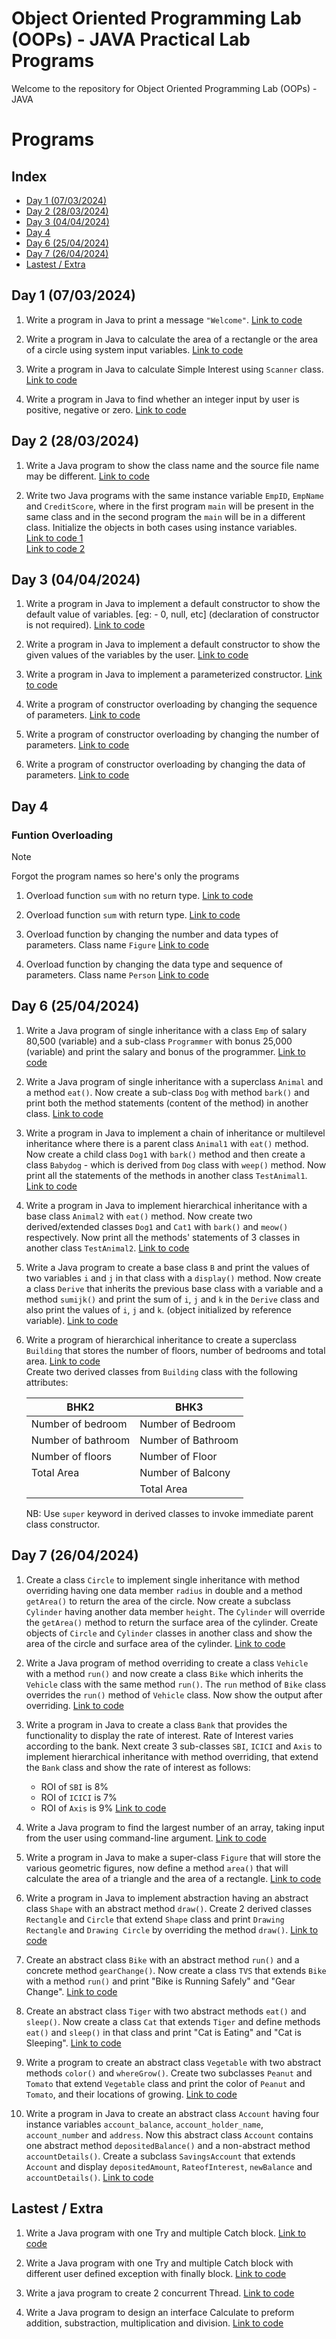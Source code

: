 # Object Oriented Programming Lab (OOPs) - JAVA Practical Lab Programs
Welcome to the repository for Object Oriented Programming Lab (OOPs) - JAVA

# Programs

## Index
- [Day 1 (07/03/2024)](#day-1-07032024)
- [Day 2 (28/03/2024)](#day-2-28032024)
- [Day 3 (04/04/2024)](#day-3-04042024)
- [Day 4](#day-4)
- [Day 6 (25/04/2024)](#day-6-25042024)
- [Day 7 (26/04/2024)](#day-7-26042024)
- [Lastest / Extra](#lastest--extra)


## Day 1 (07/03/2024)

1. Write a program in Java to print a message ```"Welcome"```. [Link to code](Programs/Welcome.java)

2. Write a program in Java to calculate the area of a rectangle or the area of a circle using system input variables. [Link to code](Programs/systemArea.java)

3. Write a program in Java to calculate Simple Interest using ```Scanner``` class. [Link to code](Programs/simpleInterest.java)

4. Write a program in Java to find whether an integer input by user is positive, negative or zero. [Link to code](Programs/checkNumber.java)

## Day 2 (28/03/2024)

1. Write a Java program to show the class name and the source file name may be different. [Link to code](Programs/diffNames.md)

2. Write two Java programs with the same instance variable ```EmpID```, ```EmpName``` and ```CreditScore```, where in the first program ```main``` will be present in the same class and in the second program the ```main``` will be in a different class. Initialize the objects in both cases using instance variables.  
   [Link to code 1](Programs/sameEmp.java)  
   [Link to code 2](Programs/diffEmp.java)  

## Day 3 (04/04/2024)

1. Write a program in Java to implement a default constructor to show the default value of variables. [eg: - 0, null, etc] (declaration of constructor is not required). [Link to code](Programs/defConst.java)

2. Write a program in Java to implement a default constructor to show the given values of the variables by the user. [Link to code](Programs/valConst.java)

3. Write a program in Java to implement a parameterized constructor. [Link to code](Programs/parConst.java)

4. Write a program of constructor overloading by changing the sequence of parameters. [Link to code](Programs/ConsO2.java)

5. Write a program of constructor overloading by changing the number of parameters. [Link to code](Programs/ConsO1.java)

6. Write a program of constructor overloading by changing the data of parameters. [Link to code](Programs/constO3.java)

## Day 4

### Funtion Overloading
> [!NOTE]
> Forgot the program names so here's only the programs
> 1. Overload function ```sum``` with no return type. [Link to code](Programs/functionOverloading1.java)
> 
> 2. Overload function ```sum``` with return type. [Link to code](Programs/methodOverloading.java)
> 
> 3. Overload function by changing the number and data types of parameters. Class name ```Figure``` [Link to code](Programs/overloadFigures.java)
> 
> 4. Overload function by changing the data type and sequence of parameters. Class name ```Person``` [Link to code](Programs/overloadPerson.java)

## Day 6 (25/04/2024)

1. Write a Java program of single inheritance with a class ```Emp``` of salary 80,500 (variable) and a sub-class ```Programmer``` with bonus 25,000 (variable) and print the salary and bonus of the programmer. [Link to code](Programs/inheritEmp.java)

2. Write a Java program of single inheritance with a superclass ```Animal``` and a method ```eat()```. Now create a sub-class ```Dog``` with method ```bark()``` and print both the method statements (content of the method) in another class. [Link to code](Programs/inheritAnimal.java)

3. Write a program in Java to implement a chain of inheritance or multilevel inheritance where there is a parent class ```Animal1``` with ```eat()``` method. Now create a child class ```Dog1``` with ```bark()``` method and then create a class ```Babydog``` - which is derived from ```Dog``` class with ```weep()``` method. Now print all the statements of the methods in another class ```TestAnimal1```. [Link to code](Programs/inheritPuppy.java)

4. Write a program in Java to implement hierarchical inheritance with a base class ```Animal2``` with ```eat()``` method. Now create two derived/extended classes ```Dog1``` and ```Cat1``` with ```bark()``` and ```meow()``` respectively. Now print all the methods' statements of 3 classes in another class ```TestAnimal2```. [Link to code](Programs/inheritDogCat.java)

5. Write a Java program to create a base class ```B``` and print the values of two variables ```i``` and ```j``` in that class with a ```display()``` method. Now create a class ```Derive``` that inherits the previous base class with a variable and a method ```sumijk()``` and print the sum of ```i```, ```j``` and ```k``` in the ```Derive``` class and also print the values of ```i```, ```j``` and ```k```. (object initialized by reference variable). [Link to code](Programs/inheritB.java)

6. Write a program of hierarchical inheritance to create a superclass ```Building``` that stores the number of floors, number of bedrooms and total area. [Link to code](Programs/inheritBuild.java)   
Create two derived classes from ```Building``` class with the following attributes:
   
    | **BHK2**              | **BHK3**              |
    |-----------------------|-----------------------|
    | Number of bedroom | Number of Bedroom     |
    | Number of bathroom | Number of Bathroom    |
    | Number of floors  | Number of Floor       |
    | Total Area       | Number of Balcony     |
    |                  | Total Area            |

    NB: Use ```super``` keyword in derived classes to invoke immediate parent class constructor.

## Day 7 (26/04/2024)

1. Create a class ```Circle``` to implement single inheritance with method overriding having one data member ```radius``` in double and a method ```getArea()``` to return the area of the circle. Now create a subclass ```Cylinder``` having another data member ```height```. The ```Cylinder``` will override the ```getArea()``` method to return the surface area of the cylinder. Create objects of ```Circle``` and ```Cylinder``` classes in another class and show the area of the circle and surface area of the cylinder. [Link to code](Programs/overCircle.java)

2. Write a Java program of method overriding to create a class ```Vehicle``` with a method ```run()``` and now create a class ```Bike``` which inherits the ```Vehicle``` class with the same method ```run()```. The ```run``` method of ```Bike``` class overrides the ```run()``` method of ```Vehicle``` class. Now show the output after overriding. [Link to code](Programs/overBike.java)

3. Write a program in Java to create a class ```Bank``` that provides the functionality to display the rate of interest. Rate of Interest varies according to the bank. Next create 3 sub-classes ```SBI```, ```ICICI``` and ```Axis``` to implement hierarchical inheritance with method overriding, that extend the ```Bank``` class and show the rate of interest as follows:
    - ROI of ```SBI``` is 8%
    - ROI of ```ICICI``` is 7%
    - ROI of ```Axis``` is 9%
 [Link to code](Programs/overBank.java)

4. Write a Java program to find the largest number of an array, taking input from the user using command-line argument. [Link to code](Programs/comandLine.java)

5. Write a program in Java to make a super-class ```Figure``` that will store the various geometric figures, now define a method ```area()``` that will calculate the area of a triangle and the area of a rectangle. [Link to code](Programs/prog5.java)

6. Write a program in Java to implement abstraction having an abstract class ```Shape``` with an abstract method ```draw()```. Create 2 derived classes ```Rectangle``` and ```Circle``` that extend ```Shape``` class and print ```Drawing Rectangle``` and ```Drawing Circle``` by overriding the method ```draw()```. [Link to code](Programs/prog6.java)

7. Create an abstract class ```Bike``` with an abstract method ```run()``` and a concrete method ```gearChange()```. Now create a class ```TVS``` that extends ```Bike``` with a method ```run()``` and print "Bike is Running Safely" and "Gear Change". [Link to code](Programs/prog7.java)

8. Create an abstract class ```Tiger``` with two abstract methods ```eat()``` and ```sleep()```. Now create a class ```Cat``` that extends ```Tiger``` and define methods ```eat()``` and ```sleep()``` in that class and print "Cat is Eating" and "Cat is Sleeping". [Link to code](Programs/prog8.java)

9. Write a program to create an abstract class ```Vegetable``` with two abstract methods ```color()``` and ```whereGrow()```. Create two subclasses ```Peanut``` and ```Tomato``` that extend ```Vegetable``` class and print the color of ```Peanut``` and ```Tomato```, and their locations of growing. [Link to code](Programs/prog9.java)

10. Write a program in Java to create an abstract class ```Account``` having four instance variables ```account_balance```, ```account_holder_name```, ```account_number``` and ```address```. Now this abstract class ```Account``` contains one abstract method ```depositedBalance()``` and a non-abstract method ```accountDetails()```. Create a subclass ```SavingsAccount``` that extends ```Account``` and display ```depositedAmount```, ```RateofInterest```, ```newBalance``` and ```accountDetails()```. [Link to code](Programs/prog10.java)

## Lastest / Extra

1. Write a Java program with one Try and multiple Catch block. [Link to code](Programs/tryCatch.java)

2. Write a Java program with one Try and multiple Catch block with different user defined exception with finally block. [Link to code](Programs/error.java)

3. Write a java program to create 2 concurrent Thread. [Link to code](Programs/thread.java)


4. Write a Java program to design an interface Calculate to preform addition, substraction, multiplication and division. [Link to code](Programs/interface.md)
